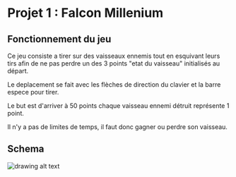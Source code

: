 # Projet 1 : Falcon Millenium


## Fonctionnement du jeu


Ce jeu consiste a tirer sur des vaisseaux ennemis tout en esquivant leurs tirs afin de ne pas perdre un des 3 points "etat du vaisseau" initialisés au départ.

Le deplacement se fait avec les flèches de direction du clavier et la barre espece pour tirer.

Le but est d'arriver à 50 points chaque vaisseau ennemi détruit représente 1 point.

Il n'y a pas de limites de temps, il faut donc gagner ou perdre son vaisseau.


## Schema


![drawing alt text](https://docs.google.com/drawings/d/e/2PACX-1vT1UYXvp4UYg1teQgUwwxrN6R5JIV4t7zX8xqvNG0lUwQIvk7NIx8Qkkj60Lm_kI6b0cW-LTLrGhqcF/pub?w=960&h=720)